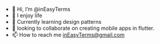 - 👋 Hi, I’m @inEasyTerms 
- 👀 I enjoy life 
- 🌱 Currently learning design patterns
- 💞️ looking to collaborate on creating mobile apps in flutter.
- 📫 How to reach me inEasyTerms@gmail.com

<!---
inEasyTerms/inEasyTerms is a ✨ special ✨ repository because its `README.md` (this file) appears on your GitHub profile.
You can click the Preview link to take a look at your changes.
--->
